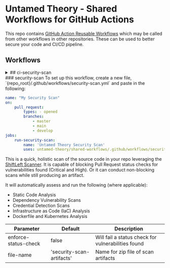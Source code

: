 # Untamed Theory - Shared Workflows for GitHub Actions

This repo contains [GitHub Action Reusable Workflows](https://docs.github.com/en/actions/using-workflows/reusing-workflows) which may be called from other workflows in other repositories. These can be used to better secure your code and CI/CD pipeline.

## Workflows
<details>
<summary>## ci-security-scan</summary>
To set up the CI security workflow, create a new file, `{repo_root}/.github/workflows/ci-security-scan.yml` and paste in the folowing:

```yaml
name: "CI Security Scan"
on:
    pull_request:
        types: - opened
        branches:
            - master
            - main
            - develop
jobs:
    run-security-scan:
        name: 'Untamed Theory CI Security Scan'
        uses: untamed-theory/shared-workflows/.github/workflows/ci-security-scan.yml@main

```

This workflow automatically scans CI configuration files for known injectable syntax and other known security vulnerabilities and misconfigurations. It leverages the Checkov scanner under the hood.

It will detect and assess:
- GitHub Actions workflow files
- GitLab CI files
- Bitbucket pipelines configurations files


| Parameter | Default| Description
| --- | --- | --- |
| enforce-status-check | false | Will fail a status check for vulnerabilities found
| file-name | 'ci-security-scan-results.sarif' | Name for zip file of scan artifacts
</details>
### security-scan
To set up this workflow, create a new file, `{repo_root}/.github/workflows/security-scan.yml` and paste in the following:

```yaml
name: "My Security Scan"
on:
    pull_request:
        types: - opened
        branches:
            - master
            - main
            - develop
jobs:
    run-security-scan:
        name: 'Untamed Theory Security Scan'
        uses: untamed-theory/shared-workflows/.github/workflows/security-scan.yml@main
```

This is a quick, holistic scan of the source code in your repo leveraging the [ShiftLeft Scanner](https://github.com/ShiftLeftSecurity/sast-scan). It is capable of blocking Pull Request status checks for vulnerabilities found (Critical and High). Or it can conduct non-blocking scans while still producing an artifact. 

It will automatically assess and run the following (where applicable):
- Static Code Analysis
- Dependency Vulnerability Scans
- Credential Detection Scans
- Infrastructure as Code (IaC) Analysis
- Dockerfile and Kubernetes Analysis

| Parameter | Default| Description
| --- | --- | --- |
| enforce-status-check | false | Will fail a status check for vulnerabilities found
| file-name | 'security-scan-artifacts' | Name for zip file of scan artifacts

